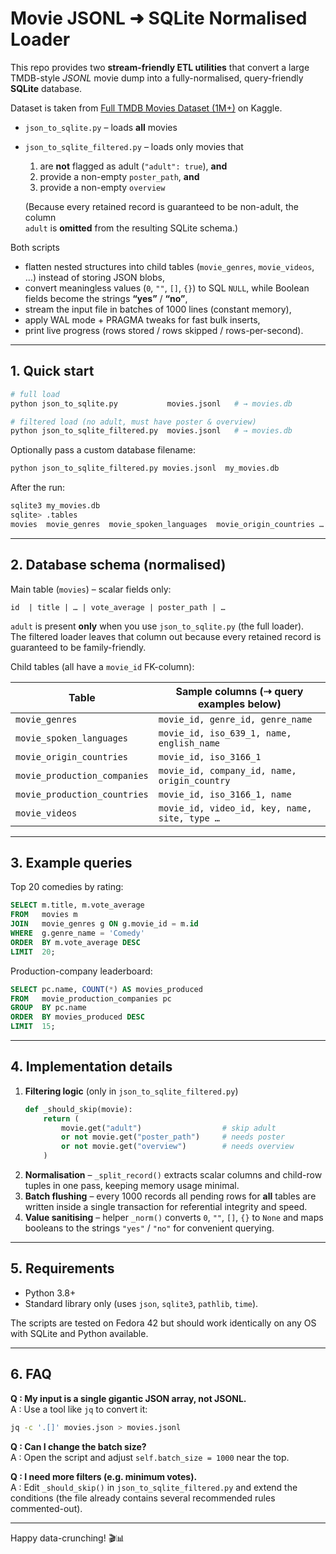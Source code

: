 # Movie JSONL ➜ SQLite Normalised Loader

This repo provides two **stream-friendly ETL utilities** that convert a large TMDB-style *JSONL* movie dump into a fully-normalised, query-friendly **SQLite** database.

Dataset is taken from [Full TMDB Movies Dataset (1M+)](https://www.kaggle.com/datasets/octopusteam/tmdb-movies-dataset) on Kaggle.

* `json_to_sqlite.py`                 – loads **all** movies  
* `json_to_sqlite_filtered.py`        – loads only movies that  
  1. are **not** flagged as adult (`"adult": true`), **and**  
  2. provide a non-empty `poster_path`, **and**  
  3. provide a non-empty `overview`  

  (Because every retained record is guaranteed to be non-adult, the column  
  `adult` is **omitted** from the resulting SQLite schema.)

Both scripts

* flatten nested structures into child tables (`movie_genres`, `movie_videos`, …) instead of storing JSON blobs,
* convert meaningless values (`0`, `""`, `[]`, `{}`) to SQL `NULL`, while Boolean
  fields become the strings **“yes”** / **“no”**,
* stream the input file in batches of 1000 lines (constant memory),
* apply WAL mode + PRAGMA tweaks for fast bulk inserts,
* print live progress (rows stored / rows skipped / rows-per-second).

---

## 1. Quick start

```bash
# full load
python json_to_sqlite.py           movies.jsonl   # → movies.db

# filtered load (no adult, must have poster & overview)
python json_to_sqlite_filtered.py  movies.jsonl   # → movies.db
```

Optionally pass a custom database filename:

```bash
python json_to_sqlite_filtered.py movies.jsonl  my_movies.db
```

After the run:

```bash
sqlite3 my_movies.db
sqlite> .tables
movies  movie_genres  movie_spoken_languages  movie_origin_countries …
```

---

## 2. Database schema (normalised)

Main table (`movies`) – scalar fields only:

```
id  | title | … | vote_average | poster_path | …
```

`adult` is present **only** when you use `json_to_sqlite.py` (the full loader).  
The filtered loader leaves that column out because every retained record is
guaranteed to be family-friendly.

Child tables (all have a `movie_id` FK-column):

| Table                         | Sample columns (⇢ query examples below)          |
|-------------------------------|--------------------------------------------------|
| `movie_genres`                | `movie_id, genre_id, genre_name`                |
| `movie_spoken_languages`      | `movie_id, iso_639_1, name, english_name`       |
| `movie_origin_countries`      | `movie_id, iso_3166_1`                           |
| `movie_production_companies`  | `movie_id, company_id, name, origin_country`     |
| `movie_production_countries`  | `movie_id, iso_3166_1, name`                     |
| `movie_videos`                | `movie_id, video_id, key, name, site, type …`    |

---

## 3. Example queries

Top 20 comedies by rating:

```sql
SELECT m.title, m.vote_average
FROM   movies m
JOIN   movie_genres g ON g.movie_id = m.id
WHERE  g.genre_name = 'Comedy'
ORDER  BY m.vote_average DESC
LIMIT  20;
```

Production-company leaderboard:

```sql
SELECT pc.name, COUNT(*) AS movies_produced
FROM   movie_production_companies pc
GROUP  BY pc.name
ORDER  BY movies_produced DESC
LIMIT  15;
```

---

## 4. Implementation details

1. **Filtering logic** (only in `json_to_sqlite_filtered.py`)  
   ```python
   def _should_skip(movie):
       return (
           movie.get("adult")                  # skip adult
           or not movie.get("poster_path")     # needs poster
           or not movie.get("overview")        # needs overview
       )
   ```
2. **Normalisation** – `_split_record()` extracts scalar columns and child-row tuples in one pass, keeping memory usage minimal.  
3. **Batch flushing** – every 1000 records all pending rows for **all** tables are written inside a single transaction for referential integrity and speed.  
4. **Value sanitising** – helper `_norm()` converts `0`, `""`, `[]`, `{}` to `None`
   and maps booleans to the strings `"yes"` / `"no"` for convenient querying.

---

## 5. Requirements

* Python 3.8+
* Standard library only (uses `json`, `sqlite3`, `pathlib`, `time`).

The scripts are tested on Fedora 42 but should work identically on any OS with SQLite and Python available.

---

## 6. FAQ

**Q : My input is a single gigantic JSON array, not JSONL.**  
A : Use a tool like `jq` to convert it:  
```bash
jq -c '.[]' movies.json > movies.jsonl
```

**Q : Can I change the batch size?**  
A : Open the script and adjust `self.batch_size = 1000` near the top.

**Q : I need more filters (e.g. minimum votes).**  
A : Edit `_should_skip()` in `json_to_sqlite_filtered.py` and extend the conditions (the file already contains several recommended rules commented-out).

---

Happy data-crunching! 🎬📊
